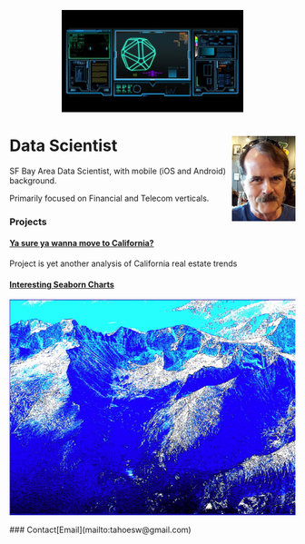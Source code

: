 <p style="text-align:center;"><img src="images/scifi2.jpg" alt="hdr" height="180"></p>

<h1>
Data Scientist<img style="float: right" src="images/MoiJun2016Cropped2.jpg" height="150">
</h1>
SF Bay Area Data Scientist, with mobile (iOS and Android) background.

Primarily focused on Financial and Telecom verticals.
### Projects

#### [Ya sure ya wanna move to California?](https://medium.com/@faluovo/want-cheap-living-quarters-in-california-5614d01cdbc8)

Project is yet another analysis of California real estate trends

#### [Interesting Seaborn Charts](https://colab.research.google.com/drive/1wr1drwdu_s7UCa_qG6OqQdQtXm4RTanZ)

<p style="text-align:center;"><img src="images/15.PNG" alt="hdr" height="380"></p>
### Contact​
[Email](mailto:tahoesw@gmail.com)
